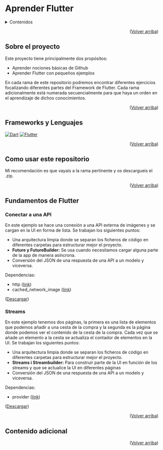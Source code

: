 <a name="readme-top"></a>

# Aprender Flutter
<details>
  <summary>Contenidos</summary>
  <ol>
    <li>
      <a href="#sobre-el-proyecto">Sobre el proyecto</a>
    </li>    
    <li>
      <a href="#versiones">Versiones</a>
    </li>
    <li>
      <a href="#Como-usar-este-repositorio">Como usar este repositorio</a>
    </li>
    <li>
      <a href="#Fundamentos-de-Flutter">Fundamentos de Flutter</a>
      <ol>
        <li><a href="#Conectar-a-una-API">Conectar a una API</a></li>
        <li><a href="#Streams">Streams</a></li>
      </ol>
    </li>
    <li>
      <a href="#Contenido-Adicional">Contenido Adicional</a>
    </li>
  </ol>
</details>

<p align="right">(<a href="#readme-top">Volver arriba</a>)</p>

## Sobre el proyecto
Este proyecto tiene principalmente dos propósitos:
* Aprender nociones básicas de Github
* Aprender Flutter con pequeños ejemplos

En cada rama de este repositorio podremos encontrar diferentes ejercicios focalizando diferentes partes del Framework de Flutter. Cada rama adicionalmente está numerada secuencialmente para que haya un orden en el aprendizaje de dichos conocimientos.

<p align="right">(<a href="#readme-top">Volver arriba</a>)</p>

## Frameworks y Lenguajes
[![Dart][Dart.io]][Dart-url]
[![Flutter][Flutter.io]][Flutter-url]

<p align="right">(<a href="#readme-top">Volver arriba</a>)</p>

## Como usar este repositorio
Mi recomendación es que vayais a la rama pertinente y os descargueis el .zip.

<p align="right">(<a href="#readme-top">Volver arriba</a>)</p>

## Fundamentos de Flutter

### Conectar a una API
En este ejemplo se hace una conexión a una API externa de imágenes y se cargan en la UI en forma de lista. Se trabajan los siguientes puntos:
* Una arquitectura limpia donde se separan los ficheros de código en diferentes carpetas para estructurar mejor el proyecto.
* <b>Future y FutureBuilder:</b> Se usa cuando necesitamos cargar alguna parte de la app de manera asíncrona.
* Conversión del JSON de una respuesta de una API a un modelo y viceversa. 

Dependencias:
<ul> 
    <li>http (<a href="https://pub.dev/packages/http" target="_blank">link</a>)</li>
    <li>cached_network_image (<a href="https://pub.dev/packages/cached_network_image" target="_blank">link</a>)</li>
</ul>
<p>(<a href="https://github.com/ValentiCasasDiaz/FlutterSamples/archive/refs/heads/conectar_api.zip">Descargar</a>)</p>

### Streams
En este ejemplo tenemos dos páginas, la primera es una lista de elementos que podemos añadir a una cesta de la compra y la segunda es la página donde podemos ver el contenido de la cesta de la compra. Cada vez que se añade un elemento a la cesta se actualiza el contador de elementos en la UI. Se trabajan los siguientes puntos:
* Una arquitectura limpia donde se separan los ficheros de código en diferentes carpetas para estructurar mejor el proyecto.
* <b>Streams i Streambuilder:</b> Para construir parte de la UI en función de los streams y que se actualice la UI en diferentes páginas
* Conversión del JSON de una respuesta de una API a un modelo y viceversa. 

Dependencias:
<ul> 
    <li>provider (<a href="https://pub.dev/packages/provider" target="_blank">link</a>)</li>
</ul>
<p>(<a href="https://github.com/ValentiCasasDiaz/FlutterSamples/archive/refs/heads/streams.zip">Descargar</a>)</p>

<p align="right">(<a href="#readme-top">Volver arriba</a>)</p>

## Contenido adicional

<p align="right">(<a href="#readme-top">Volver arriba</a>)</p>

<!-- MARKDOWN LINKS & IMAGES -->
[Flutter.io]: https://img.shields.io/badge/Flutter-02569B?style=for-the-badge&logo=flutter&logoColor=white
[Flutter-url]: https://flutter.dev/
[Dart.io]: https://img.shields.io/badge/Dart-0175C2?style=for-the-badge&logo=dart&logoColor=white
[Dart-url]: https://dart.dev/

